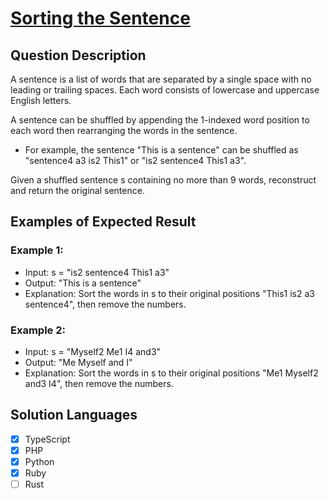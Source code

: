 # [Sorting the Sentence](https://leetcode.com/problems/sorting-the-sentence/description/)

## Question Description

A sentence is a list of words that are separated by a single space with no leading or trailing spaces. Each word consists of lowercase and uppercase English letters.

A sentence can be shuffled by appending the 1-indexed word position to each word then rearranging the words in the sentence.

- For example, the sentence "This is a sentence" can be shuffled as "sentence4 a3 is2 This1" or "is2 sentence4 This1 a3".

Given a shuffled sentence s containing no more than 9 words, reconstruct and return the original sentence.

## Examples of Expected Result

### Example 1:

- Input: s = "is2 sentence4 This1 a3"
- Output: "This is a sentence"
- Explanation: Sort the words in s to their original positions "This1 is2 a3 sentence4", then remove the numbers.

### Example 2:

- Input: s = "Myself2 Me1 I4 and3"
- Output: "Me Myself and I"
- Explanation: Sort the words in s to their original positions "Me1 Myself2 and3 I4", then remove the numbers.

## Solution Languages

- [x] TypeScript
- [x] PHP
- [x] Python
- [x] Ruby
- [ ] Rust
